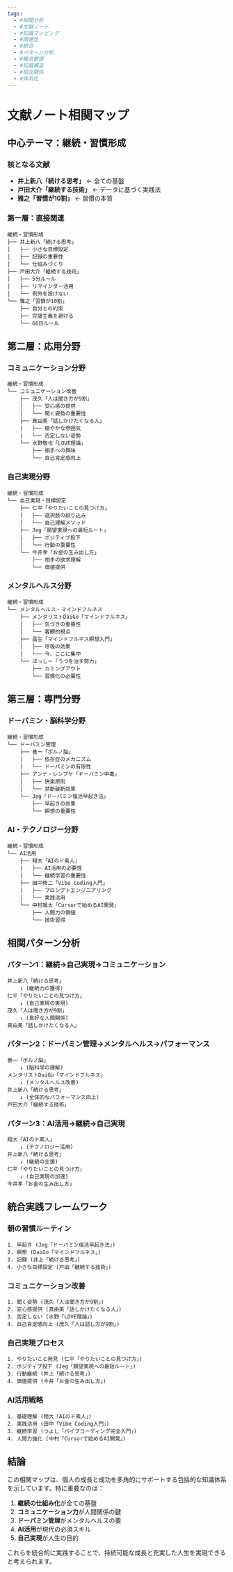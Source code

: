 ```yaml
---
tags:
  - #相関分析
  - #文献ノート
  - #知識マッピング
  - #関連性
  - #統合
  - #パターン分析
  - #概念整理
  - #知識構造
  - #相互関係
  - #体系化
---
```


# 文献ノート相関マップ

## 中心テーマ：継続・習慣形成

### 核となる文献
- **井上新八「続ける思考」** ← 全ての基盤
- **戸田大介「継続する技術」** ← データに基づく実践法
- **雅之「習慣が10割」** ← 習慣の本質

### 第一層：直接関連
```
継続・習慣形成
├── 井上新八「続ける思考」
│   ├── 小さな目標設定
│   ├── 記録の重要性
│   └── 仕組みづくり
├── 戸田大介「継続する技術」
│   ├── 5分ルール
│   ├── リマインダー活用
│   └── 例外を設けない
└── 雅之「習慣が10割」
    ├── 自分との約束
    ├── 完璧主義を避ける
    └── 66日ルール
```

## 第二層：応用分野

### コミュニケーション分野
```
継続・習慣形成
└── コミュニケーション改善
    ├── 茂久「人は聞き方が9割」
    │   ├── 安心感の提供
    │   └── 聞く姿勢の重要性
    ├── 真由美「話しかけたくなる人」
    │   ├── 穏やかな雰囲気
    │   └── 否定しない姿勢
    └── 水野敬也「LOVE理論」
        ├── 相手への興味
        └── 自己肯定感向上
```

### 自己実現分野
```
継続・習慣形成
└── 自己実現・目標設定
    ├── 仁平「やりたいことの見つけ方」
    │   ├── 選択肢の絞り込み
    │   └── 自己理解メソッド
    ├── Jeg「願望実現への最短ルート」
    │   ├── ポジティブ投下
    │   └── 行動の重要性
    └── 今井孝「お金の生み出し方」
        ├── 相手の欲求理解
        └── 価値提供
```

### メンタルヘルス分野
```
継続・習慣形成
└── メンタルヘルス・マインドフルネス
    ├── メンタリストDaiGo「マインドフルネス」
    │   ├── 気づきの重要性
    │   └── 客観的視点
    ├── 昌生「マインドフルネス瞑想入門」
    │   ├── 呼吸の効果
    │   └── 今、ここに集中
    └── ほっしー「うつを治す努力」
        ├── カミングアウト
        └── 習慣化の必要性
```

## 第三層：専門分野

### ドーパミン・脳科学分野
```
継続・習慣形成
└── ドーパミン管理
    ├── 善一「ポルノ脳」
    │   ├── 依存症のメカニズム
    │   └── ドーパミンの有限性
    ├── アンナ・レンブケ「ドーパミン中毒」
    │   ├── 快楽原則
    │   └── 禁断破断効果
    └── Jeg「ドーパミン復活早起き法」
        ├── 早起きの効果
        └── 瞑想の重要性
```

### AI・テクノロジー分野
```
継続・習慣形成
└── AI活用
    ├── 翔大「AIのド素人」
    │   ├── AI活用の必要性
    │   └── 継続学習の重要性
    ├── 田中修二「Vibe Coding入門」
    │   ├── プロンプトエンジニアリング
    │   └── 実践活用
    └── 中村颯太「Cursorで始めるAI開発」
        ├── 人間力の価値
        └── 技術習得
```

## 相関パターン分析

### パターン1：継続→自己実現→コミュニケーション
```
井上新八「続ける思考」
    ↓ (継続力の獲得)
仁平「やりたいことの見つけ方」
    ↓ (自己実現の実現)
茂久「人は聞き方が9割」
    ↓ (良好な人間関係)
真由美「話しかけたくなる人」
```

### パターン2：ドーパミン管理→メンタルヘルス→パフォーマンス
```
善一「ポルノ脳」
    ↓ (脳科学の理解)
メンタリストDaiGo「マインドフルネス」
    ↓ (メンタルヘルス改善)
井上新八「続ける思考」
    ↓ (全体的なパフォーマンス向上)
戸田大介「継続する技術」
```

### パターン3：AI活用→継続→自己実現
```
翔大「AIのド素人」
    ↓ (テクノロジー活用)
井上新八「続ける思考」
    ↓ (継続の支援)
仁平「やりたいことの見つけ方」
    ↓ (自己実現の加速)
今井孝「お金の生み出し方」
```

## 統合実践フレームワーク

### 朝の習慣ルーティン
```
1. 早起き (Jeg「ドーパミン復活早起き法」)
2. 瞑想 (DaiGo「マインドフルネス」)
3. 記録 (井上「続ける思考」)
4. 小さな目標設定 (戸田「継続する技術」)
```

### コミュニケーション改善
```
1. 聞く姿勢 (茂久「人は聞き方が9割」)
2. 安心感提供 (真由美「話しかけたくなる人」)
3. 否定しない (水野「LOVE理論」)
4. 自己肯定感向上 (茂久「人は話し方が9割」)
```

### 自己実現プロセス
```
1. やりたいこと発見 (仁平「やりたいことの見つけ方」)
2. ポジティブ投下 (Jeg「願望実現への最短ルート」)
3. 行動継続 (井上「続ける思考」)
4. 価値提供 (今井「お金の生み出し方」)
```

### AI活用戦略
```
1. 基礎理解 (翔大「AIのド素人」)
2. 実践活用 (田中「Vibe Coding入門」)
3. 継続学習 (つよし「バイブコーディング完全入門」)
4. 人間力強化 (中村「Cursorで始めるAI開発」)
```

## 結論

この相関マップは、個人の成長と成功を多角的にサポートする包括的な知識体系を示しています。特に重要なのは：

1. **継続の仕組み化**が全ての基盤
2. **コミュニケーション力**が人間関係の鍵
3. **ドーパミン管理**がメンタルヘルスの要
4. **AI活用**が現代の必須スキル
5. **自己実現**が人生の目的

これらを統合的に実践することで、持続可能な成長と充実した人生を実現できると考えられます。
